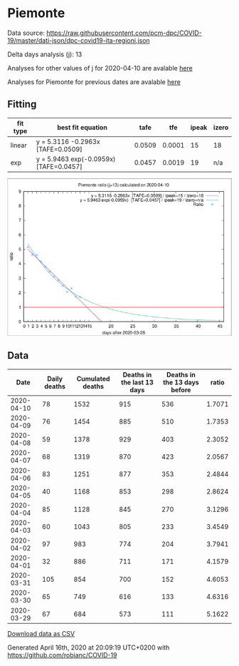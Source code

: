 # Piemonte

Data source: https://raw.githubusercontent.com/pcm-dpc/COVID-19/master/dati-json/dpc-covid19-ita-regioni.json

Delta days analysis (j): 13

Analyses for other values of j for 2020-04-10 are avalable [here](../2020-04-10/README.md)

Analyses for Piemonte for previous dates are avalable [here](../README.md)

## Fitting 
|fit type|best fit equation|tafe|tfe|ipeak|izero|
|-------|-----|--------|------|---|---|
|linear|y = 5.3116 -0.2963x  [TAFE=0.0509]|0.0509|0.0001|15|18|
|exp|y = 5.9463 exp(-0.0959x)  [TAFE=0.0457]|0.0457|0.0019|19|n/a|

![Plot](COVID-19_piemonte_j13_2020-04-10.png)

## Data
|Date|Daily deaths|Cumulated deaths|Deaths in the last 13 days|Deaths in the 13 days before|ratio|
|----|----------|-----------|-------|--------------------|-----|
|2020-04-10|78|1532|915|536|1.7071|
|2020-04-09|76|1454|885|510|1.7353|
|2020-04-08|59|1378|929|403|2.3052|
|2020-04-07|68|1319|870|423|2.0567|
|2020-04-06|83|1251|877|353|2.4844|
|2020-04-05|40|1168|853|298|2.8624|
|2020-04-04|85|1128|845|270|3.1296|
|2020-04-03|60|1043|805|233|3.4549|
|2020-04-02|97|983|774|204|3.7941|
|2020-04-01|32|886|711|171|4.1579|
|2020-03-31|105|854|700|152|4.6053|
|2020-03-30|65|749|616|133|4.6316|
|2020-03-29|67|684|573|111|5.1622|

[Download data as CSV](COVID-19_piemonte_j13_2020-04-10.csv)

Generated April 16th, 2020 at 20:09:19 UTC+0200 with https://github.com/robianc/COVID-19
